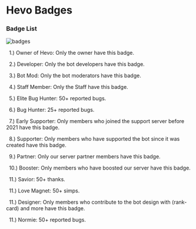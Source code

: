# Hevo Badges

### Badge List

![badges](https://cdn.discordapp.com/attachments/872032633197035551/899205467321036830/unknown.png)

  &nbsp;&nbsp;1.) Owner of Hevo: Only the owner have this badge.
  
  &nbsp;&nbsp;2.) Developer: Only the bot developers have this badge.
  
  &nbsp;&nbsp;3.) Bot Mod: Only the bot moderators have this badge.
  
  &nbsp;&nbsp;4.) Staff Member: Only the Staff have this badge.
  
  &nbsp;&nbsp;5.) Elite Bug Hunter: 50+ reported bugs.
  
  &nbsp;&nbsp;6.) Bug Hunter: 25+ reported bugs.
  
  &nbsp;&nbsp;7.) Early Supporter: Only members who joined the support server before 2021 have this badge.
  
  &nbsp;&nbsp;8.) Supporter: Only members who have supported the bot since it was created have this badge.
  
  &nbsp;&nbsp;9.) Partner: Only our server partner members have this badge.
  
  &nbsp;&nbsp;10.) Booster: Only members who have boosted our server have this badge.
  
  &nbsp;&nbsp;11.) Savior: 50+ thanks.
  
  &nbsp;&nbsp;11.) Love Magnet: 50+ simps.
  
  &nbsp;&nbsp;11.) Designer: Only members who contribute to the bot design with (rank-card) and more have this badge.
  
  &nbsp;&nbsp;11.) Normie: 50+ reported bugs.

